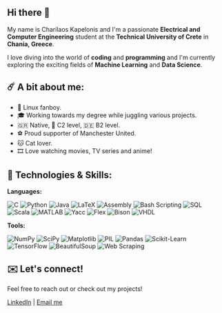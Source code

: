 ## Hi there 👋

My name is Charilaos Kapelonis and I'm a passionate **Electrical and Computer Engineering** student at the **Technical University of Crete** in **Chania, Greece**.

I love diving into the world of **coding** and **programming** and I'm currently exploring the exciting fields of **Machine Learning** and **Data Science**.



## ☄️ A bit about me:

- 🐧 Linux fanboy.
- 🎓 Working towards my degree while juggling various projects.
- 🇬🇷 Native, 🏴󠁧󠁢󠁥󠁮󠁧󠁿 C2 level, 🇩🇪 B2 level.
- ⚽️ Proud supporter of Manchester United.
- 🐱 Cat lover.
- 🎞️ Love watching movies, TV series and anime!

## 🔧 Technologies & Skills:

**Languages:**

![C](https://img.shields.io/badge/-C-00599C?style=flat-square&logo=c&logoColor=white)
![Python](https://img.shields.io/badge/-Python-3776AB?style=flat-square&logo=python&logoColor=white)
![Java](https://img.shields.io/badge/Java-ED8B00?style=flat-square&logo=openjdk&logoColor=white)
![LaTeX](https://img.shields.io/badge/-LaTeX-008080?style=flat-square&logo=latex&logoColor=white)
![Assembly](https://img.shields.io/badge/-Assembly-525252?style=flat-square&logoColor=white)
![Bash Scripting](https://img.shields.io/badge/-Bash-4EAA25?style=flat-square&logo=gnu-bash&logoColor=white)
![SQL](https://img.shields.io/badge/-SQL-4479A1?style=flat-square&logo=postgresql&logoColor=white)
![Scala](https://img.shields.io/badge/-Scala-DC322F?style=flat-square&logo=scala&logoColor=white)
![MATLAB](https://img.shields.io/badge/-MATLAB-0076A8?style=flat-square&logo=mathworks&logoColor=white)
![Yacc](https://img.shields.io/badge/-Yacc-004080?style=flat-square&logo=yacc&logoColor=white)
![Flex](https://img.shields.io/badge/-Flex-004080?style=flat-square&logo=flex&logoColor=white)
![Bison](https://img.shields.io/badge/-Bison-900C3F?style=flat-square&logo=gnu&logoColor=white)
![VHDL](https://img.shields.io/badge/-VHDL-FFA500?style=flat-square&logo=vhdl&logoColor=white)

**Tools:**

![NumPy](https://img.shields.io/badge/-NumPy-013243?style=flat-square&logo=numpy&logoColor=white)
![SciPy](https://img.shields.io/badge/-SciPy-8CAAE6?style=flat-square&logo=scipy&logoColor=white)
![Matplotlib](https://img.shields.io/badge/-Matplotlib-11557C?style=flat-square&logo=python&logoColor=white)
![PIL](https://img.shields.io/badge/-Pillow-3776AB?style=flat-square&logo=python&logoColor=white)
![Pandas](https://img.shields.io/badge/-Pandas-150458?style=flat-square&logo=pandas&logoColor=white)
![Scikit-Learn](https://img.shields.io/badge/-Scikit--Learn-F7931E?style=flat-square&logo=scikit-learn&logoColor=white)
![TensorFlow](https://img.shields.io/badge/-TensorFlow-FF6F00?style=flat-square&logo=tensorflow&logoColor=white)
![BeautifulSoup](https://img.shields.io/badge/-BeautifulSoup-3776AB?style=flat-square&logo=python&logoColor=white)
![Web Scraping](https://img.shields.io/badge/-Web%20Scraping-5C2D91?style=flat-square&logo=web&logoColor=white)



## ✉️ Let's connect!

Feel free to reach out or check out my projects!

[LinkedIn](https://www.linkedin.com/in/charilaos-kapelonis-065b8930b/) | [Email me](mailto:ckapelonis02@gmail.com)
